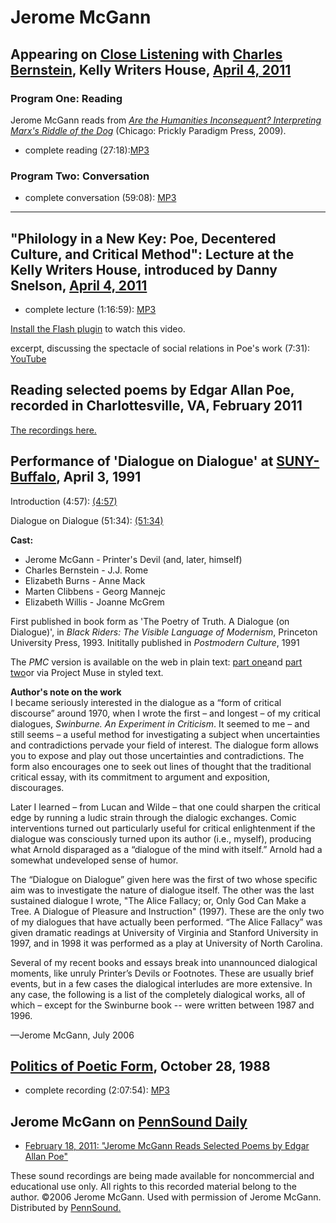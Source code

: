 Jerome McGann
=============

Appearing on [Close Listening](http://writing.upenn.edu/pennsound/x/Close-Listening.php) with [Charles Bernstein](http://writing.upenn.edu/pennsound/x/Bernstein.html), Kelly Writers House, [April 4, 2011](http://writing.upenn.edu/wh/calendar/0411.php#4)
-------------------------------------------------------------------------------------------------------------------------------------------------------------------------------------------------------------------------------------------------------------

### Program One: Reading

Jerome McGann reads from *[Are the Humanities Inconsequent? Interpreting Marx's Riddle of the Dog](http://www.press.uchicago.edu/ucp/books/book/distributed/A/bo6899699.html)* (Chicago: Prickly Paradigm Press, 2009).

-   complete reading (27:18):[MP3](http://media.sas.upenn.edu/pennsound/authors/McGann/McGann-Jerome_Close-Listening_reading_4-4-11.mp3)

### Program Two: Conversation

-   complete conversation (59:08): [MP3](http://media.sas.upenn.edu/pennsound/authors/McGann/McGann-Jerome_Close-Listening_conversation_4-4-11.mp3)

------------------------------------------------------------------------

  

"Philology in a New Key: Poe, Decentered Culture, and Critical Method": Lecture at the Kelly Writers House, introduced by Danny Snelson, [April 4, 2011](http://writing.upenn.edu/wh/calendar/0411.php#4)
---------------------------------------------------------------------------------------------------------------------------------------------------------------------------------------------------------

-   complete lecture (1:16:59): [MP3](http://media.sas.upenn.edu/pennsound/authors/McGann/McGann-Jerome_Lecture_KWH-UPenn_4-4-11.mp3)

  

[Install the Flash plugin](http://get.adobe.com/flashplayer/) to watch this video.

  
  
excerpt, discussing the spectacle of social relations in Poe's work (7:31): [YouTube](http://www.youtube.com/watch?v=du99v5tbwVc&feature=youtu.be)

Reading selected poems by Edgar Allan Poe, recorded in Charlottesville, VA, February 2011
-----------------------------------------------------------------------------------------

[The recordings here.](http://writing.upenn.edu/pennsound/x/McGann-Poe.php)

Performance of 'Dialogue on Dialogue' at [SUNY-Buffalo](Buffalo.php), April 3, 1991
-----------------------------------------------------------------------------------

Introduction (4:57): [(4:57)](http://media.sas.upenn.edu/pennsound/authors/McGann/McGann-Jerome_Intro_UBuffalo_04-03-91.mp3)

Dialogue on Dialogue (51:34): [(51:34)](http://media.sas.upenn.edu/pennsound/authors/McGann/McGann-Jerome_Dialogue-on-Dialogia_UBuffalo_04-03-91.mp3)

  
**Cast:**

-   Jerome McGann - Printer's Devil (and, later, himself)
-   Charles Bernstein - J.J. Rome
-   Elizabeth Burns - Anne Mack
-   Marten Clibbens - Georg Mannejc
-   Elizabeth Willis - Joanne McGrem

  

First published in book form as 'The Poetry of
Truth. A Dialogue (on Dialogue)', in *Black Riders: The Visible
Language of Modernism*, Princeton University Press, 1993.
Inititally published in *Postmodern Culture*, 1991

The *PMC* version
is available on the web in plain text: [part
one](http://www3.iath.virginia.edu/pmc/text-only/issue.991/mcgann-1.991)and [part
two](http://www3.iath.virginia.edu/pmc/text-only/issue.991/mcgann-2.991)or via Project
Muse in styled text.  
  
**Author's note on the work**  
I became seriously interested in the dialogue as a “form
of critical discourse” around 1970, when I wrote the first – and
longest – of
my critical dialogues, *Swinburne. An Experiment in Criticism*.
It seemed to me – and still seems – a useful method
for investigating a subject when uncertainties and contradictions
pervade your field of interest. The dialogue form allows you
to expose and play out those uncertainties and contradictions.
The form also encourages one to seek out lines of thought that
the traditional critical essay, with its commitment to argument
and exposition, discourages.

Later I learned – from Lucan and Wilde – that one could sharpen
the critical edge by running a ludic strain through the dialogic exchanges.
Comic interventions turned out particularly useful for critical enlightenment
if the dialogue was consciously turned upon its author (i.e., myself), producing
what Arnold disparaged as a “dialogue of the mind with itself.”
Arnold had a somewhat undeveloped sense of humor.

The “Dialogue on Dialogue” given here was the first of two whose specific aim was to investigate the nature of dialogue itself. The other was the last sustained dialogue I wrote, "The Alice Fallacy; or, Only God Can Make a Tree. A Dialogue of Pleasure and Instruction" (1997). These are the only two of my dialogues that have actually been performed. “The Alice Fallacy” was given dramatic readings at University of Virginia and Stanford University in 1997, and in 1998 it was performed as a play at University of North Carolina.

Several of my recent books and essays break into unannounced dialogical moments, like unruly Printer’s Devils or Footnotes. These are usually brief events, but in a few cases the dialogical interludes are more extensive. In any case, the following is a list of the completely dialogical works, all of which – except for the Swinburne book -- were written between 1987 and 1996.

—Jerome McGann, July 2006

[Politics of Poetic Form](http://writing.upenn.edu/pennsound/x/Politics-of-Poetic-Form.php), October 28, 1988
-------------------------------------------------------------------------------------------------------------

-   complete recording (2:07:54): [MP3](http://media.sas.upenn.edu/pennsound/authors/McGann/McGann-Jerome_Complete-Recording_New-School_NYC_10-28-88.mp3)

Jerome McGann on [PennSound Daily](http://writing.upenn.edu/pennsound/daily)
----------------------------------------------------------------------------

-   [February 18, 2011: "Jerome McGann Reads Selected Poems by Edgar Allan Poe"](http://writing.upenn.edu/pennsound/daily/201102.php#18_11:22)

These sound recordings are being made available for noncommercial
and educational use only. All rights to this recorded material belong
to the author. ©2006 Jerome McGann. Used with permission of Jerome McGann.
Distributed by [PennSound.](../index.html)
